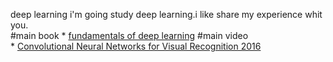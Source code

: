 deep learning
i'm going study deep learning.i like share my experience whit you.<br>
#main book
	* [fundamentals of deep learning](https://universalflowuniversity.com/Books/Computer%20Programming/Machine%20Learning%20and%20Deep%20Learning/Fundamentals%20of%20Deep%20Learning_%20Designing%20Next-Generation%20Machine%20Intelligence%20Algorithms.pdf)
#main video<br>
	* [Convolutional Neural Networks for Visual Recognition 2016](http://academictorrents.com/details/46c5af9e2075d9af06f280b55b65cf9b44eb9fe7)	
